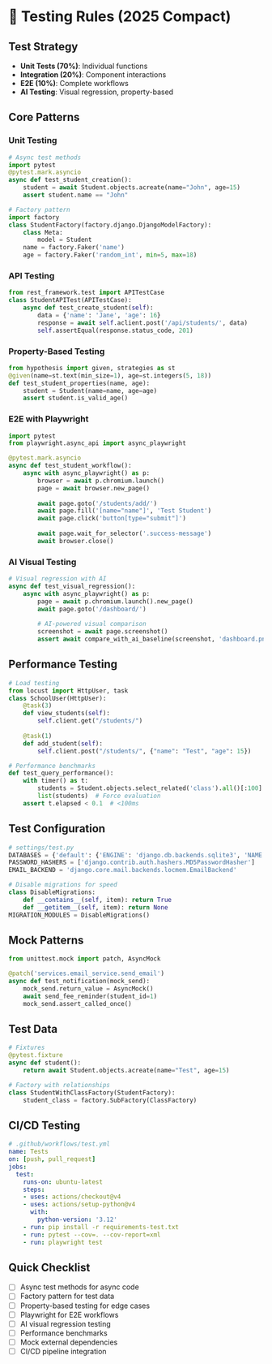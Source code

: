 # 🧪 Testing Rules (2025 Compact)

## Test Strategy
- **Unit Tests (70%)**: Individual functions
- **Integration (20%)**: Component interactions  
- **E2E (10%)**: Complete workflows
- **AI Testing**: Visual regression, property-based

## Core Patterns

### Unit Testing
```python
# Async test methods
import pytest
@pytest.mark.asyncio
async def test_student_creation():
    student = await Student.objects.acreate(name="John", age=15)
    assert student.name == "John"

# Factory pattern
import factory
class StudentFactory(factory.django.DjangoModelFactory):
    class Meta:
        model = Student
    name = factory.Faker('name')
    age = factory.Faker('random_int', min=5, max=18)
```

### API Testing
```python
from rest_framework.test import APITestCase
class StudentAPITest(APITestCase):
    async def test_create_student(self):
        data = {'name': 'Jane', 'age': 16}
        response = await self.aclient.post('/api/students/', data)
        self.assertEqual(response.status_code, 201)
```

### Property-Based Testing
```python
from hypothesis import given, strategies as st
@given(name=st.text(min_size=1), age=st.integers(5, 18))
def test_student_properties(name, age):
    student = Student(name=name, age=age)
    assert student.is_valid_age()
```

### E2E with Playwright
```python
import pytest
from playwright.async_api import async_playwright

@pytest.mark.asyncio
async def test_student_workflow():
    async with async_playwright() as p:
        browser = await p.chromium.launch()
        page = await browser.new_page()
        
        await page.goto('/students/add/')
        await page.fill('[name="name"]', 'Test Student')
        await page.click('button[type="submit"]')
        
        await page.wait_for_selector('.success-message')
        await browser.close()
```

### AI Visual Testing
```python
# Visual regression with AI
async def test_visual_regression():
    async with async_playwright() as p:
        page = await p.chromium.launch().new_page()
        await page.goto('/dashboard/')
        
        # AI-powered visual comparison
        screenshot = await page.screenshot()
        assert await compare_with_ai_baseline(screenshot, 'dashboard.png')
```

## Performance Testing
```python
# Load testing
from locust import HttpUser, task
class SchoolUser(HttpUser):
    @task(3)
    def view_students(self):
        self.client.get("/students/")
    
    @task(1)
    def add_student(self):
        self.client.post("/students/", {"name": "Test", "age": 15})

# Performance benchmarks
def test_query_performance():
    with timer() as t:
        students = Student.objects.select_related('class').all()[:100]
        list(students)  # Force evaluation
    assert t.elapsed < 0.1  # <100ms
```

## Test Configuration
```python
# settings/test.py
DATABASES = {'default': {'ENGINE': 'django.db.backends.sqlite3', 'NAME': ':memory:'}}
PASSWORD_HASHERS = ['django.contrib.auth.hashers.MD5PasswordHasher']
EMAIL_BACKEND = 'django.core.mail.backends.locmem.EmailBackend'

# Disable migrations for speed
class DisableMigrations:
    def __contains__(self, item): return True
    def __getitem__(self, item): return None
MIGRATION_MODULES = DisableMigrations()
```

## Mock Patterns
```python
from unittest.mock import patch, AsyncMock

@patch('services.email_service.send_email')
async def test_notification(mock_send):
    mock_send.return_value = AsyncMock()
    await send_fee_reminder(student_id=1)
    mock_send.assert_called_once()
```

## Test Data
```python
# Fixtures
@pytest.fixture
async def student():
    return await Student.objects.acreate(name="Test", age=15)

# Factory with relationships
class StudentWithClassFactory(StudentFactory):
    student_class = factory.SubFactory(ClassFactory)
```

## CI/CD Testing
```yaml
# .github/workflows/test.yml
name: Tests
on: [push, pull_request]
jobs:
  test:
    runs-on: ubuntu-latest
    steps:
    - uses: actions/checkout@v4
    - uses: actions/setup-python@v4
      with:
        python-version: '3.12'
    - run: pip install -r requirements-test.txt
    - run: pytest --cov=. --cov-report=xml
    - run: playwright test
```

## Quick Checklist
- [ ] Async test methods for async code
- [ ] Factory pattern for test data
- [ ] Property-based testing for edge cases
- [ ] Playwright for E2E workflows
- [ ] AI visual regression testing
- [ ] Performance benchmarks
- [ ] Mock external dependencies
- [ ] CI/CD pipeline integration